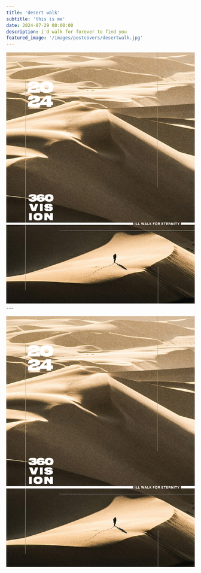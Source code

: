 ```yaml
---
title: 'desert walk'
subtitle: 'this is me'
date: 2024-07-29 00:00:00
description: i'd walk for forever to find you
featured_image: '/images/postcovers/desertwalk.jpg'
---
```


![](/images/postcovers/desertwalk.jpg)---


<div class="gallery" data-columns="2">
    <img src="/images/postcovers/desertwalk.jpg">
</div>
